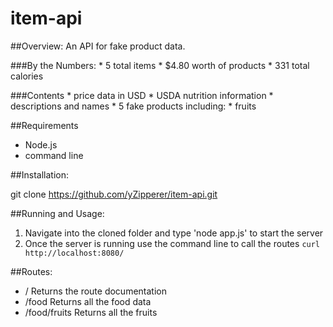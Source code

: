 # item-api

##Overview:
  An API for fake product data.
  
  ###By the Numbers:
    * 5 total items
    * $4.80 worth of products
    * 331 total calories

  ###Contents
    * price data in USD
    * USDA nutrition information
    * descriptions and names
    * 5 fake products including:
      * fruits
    


##Requirements

  * Node.js
  * command line

##Installation:
  
  git clone https://github.com/yZipperer/item-api.git
  
##Running and Usage:

  1. Navigate into the cloned folder and type 'node app.js' to start the server
  2. Once the server is running use the command line to call the routes
    ```
    curl http://localhost:8080/
    ```
  
##Routes:

- / Returns the route documentation
- /food Returns all the food data
- /food/fruits Returns all the fruits
